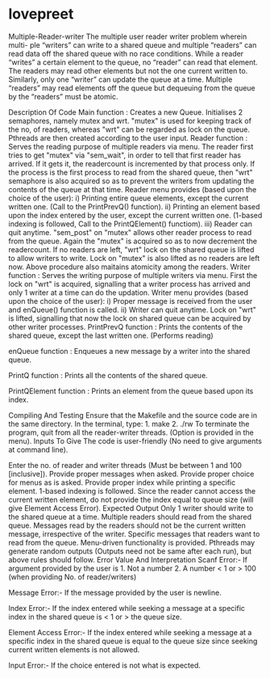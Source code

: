 # lovepreet
Multiple-Reader-writer
The multiple user reader writer problem wherein multi- ple “writers” can write to a shared queue and multiple “readers” can read data off the shared queue with no race conditions. While a reader “writes” a certain element to the queue, no “reader” can read that element. The readers may read other elements but not the one current written to. Similarly, only one “writer” can update the queue at a time. Multiple “readers” may read elements off the queue but dequeuing from the queue by the “readers” must be atomic.

Description Of Code
Main function :
Creates a new Queue.
Initialises 2 semaphores, namely mutex and wrt. "mutex" is used for keeping track of the no, of readers, whereas "wrt" can be regarded as lock on the queue.
Pthreads are then created according to the user input.
Reader function : Serves the reading purpose of multiple readers via menu.
The reader first tries to get "mutex" via "sem_wait", in order to tell that first reader has arrived.
If it gets it, the readercount is incremented by that process only.
If the process is the first process to read from the shared queue, then "wrt" semaphore is also acquired so as to prevent the writers from updating the contents of the queue at that time.
Reader menu provides (based upon the choice of the user): i) Printing entire queue elements, except the current written one. (Call to the PrintPrevQ() function). ii) Printing an element based upon the index entered by the user, except the current written one. (1-based indexing is followed, Call to the PrintQElement() functiom). iii) Reader can quit anytime.
"sem_post" on "mutex" allows other reader process to read from the queue.
Again the "mutex" is acquired so as to now decrement the readercount.
If no readers are left, "wrt" lock on the shared queue is lifted to allow writers to write.
Lock on "mutex" is also lifted as no readers are left now.
Above procedure also maitains atomicity among the readers.
Writer function : Serves the writing purpose of multiple writers via menu.
First the lock on "wrt" is acquired, signalling that a writer process has arrived and only 1 writer at a time can do the updation.
Writer menu provides (based upon the choice of the user): i) Proper message is received from the user and enQueue() function is called. ii) Writer can quit anytime.
Lock on "wrt" is lifted, signalling that now the lock on shared queue can be acquired by other writer processes.
PrintPrevQ function : Prints the contents of the shared queue, except the last written one. (Performs reading)

enQueue function : Enqueues a new message by a writer into the shared queue.

PrintQ function : Prints all the contents of the shared queue.

PrintQElement function : Prints an element from the queue based upon its index.

Compiling And Testing
Ensure that the Makefile and the source code are in the same directory.
In the terminal, type: 1. make 2. ./rw
To terminate the program, quit from all the reader-writer threads. (Option is provided in the menu).
Inputs To Give
The code is user-friendly (No need to give arguments at command line).

Enter the no. of reader and writer threads (Must be between 1 and 100 [inclusive]).
Provide proper messages when asked.
Provide proper choice for menus as is asked.
Provide proper index while printing a specific element. 1-based indexing is followed. Since the reader cannot access the current written element, do not provide the index equal to queue size (will give Element Access Error).
Expected Output
Only 1 writer should write to the shared queue at a time.
Multiple readers should read from the shared queue.
Messages read by the readers should not be the current written message, irrespective of the writer.
Specific messages that readers want to read from the queue.
Menu-driven functionality is provided.
Pthreads may generate random outputs (Outputs need not be same after each run), but above rules should follow.
Error Value And Interpretation
Scanf Error:- If argument provided by the user is 1. Not a number 2. A number < 1 or > 100 (when providing No. of reader/writers)

Message Error:- If the message provided by the user is newline.

Index Error:- If the index entered while seeking a message at a specific index in the shared queue is < 1 or > the queue size.

Element Access Error:- If the index entered while seeking a message at a specific index in the shared queue is equal to the queue size since seeking current written elements is not allowed.

Input Error:- If the choice entered is not what is expected.
